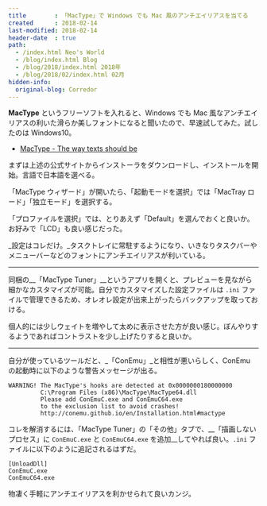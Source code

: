 ```yaml
---
title        : 「MacType」で Windows でも Mac 風のアンチエイリアスを当てる
created      : 2018-02-14
last-modified: 2018-02-14
header-date  : true
path:
  - /index.html Neo's World
  - /blog/index.html Blog
  - /blog/2018/index.html 2018年
  - /blog/2018/02/index.html 02月
hidden-info:
  original-blog: Corredor
---
```


__MacType__ というフリーソフトを入れると、Windows でも Mac 風なアンチエイリアスの利いた滑らか美しフォントになると聞いたので、早速試してみた。試したのは Windows10。

- [MacType - The way texts should be](http://www.mactype.net/)

まずは上述の公式サイトからインストーラをダウンロードし、インストールを開始。言語で日本語を選べる。

「MacType ウィザード」が開いたら、「起動モードを選択」では「MacTray ロード」「独立モード」を選択する。

「プロファイルを選択」では、とりあえず「Default」を選んでおくと良いか。お好みで「LCD」も良い感じだった。

_設定はコレだけ。_タスクトレイに常駐するようになり、いきなりタスクバーやメニューバーなどのフォントにアンチエイリアスが利いている。

---

同梱の__「MacType Tuner」__というアプリを開くと、プレビューを見ながら細かなカスタマイズが可能。自分でカスタマイズした設定ファイルは `.ini` ファイルで管理できるため、オレオレ設定が出来上がったらバックアップを取っておける。

個人的には少しウェイトを増やして太めに表示させた方が良い感じ。ぼんやりするようであればコントラストを少し上げたりすると良いか。

---

自分が使っているツールだと、_「ConEmu」_と相性が悪いらしく、ConEmu の起動時に以下のような警告メッセージが出る。

```
WARNING! The MacType's hooks are detected at 0x0000000180000000
         C:\Program Files (x86)\MacType\MacType64.dll
         Please add ConEmuC.exe and ConEmuC64.exe
         to the exclusion list to avoid crashes!
         http://conemu.github.io/en/Installation.html#mactype
```

コレを解消するには、「MacType Tuner」の「その他」タブで、__「描画しないプロセス」に `ConEmuC.exe` と `ConEmuC64.exe` を追加__してやれば良い。`.ini` ファイルに以下のように追記されるはずだ。

```properties
[UnloadDll]
ConEmuC.exe
ConEmuC64.exe
```

物凄く手軽にアンチエイリアスを利かせられて良いカンジ。
